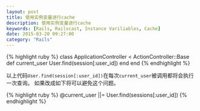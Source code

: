 ```yaml
---
layout: post
title: 使用实例变量进行cache
description: 使用实例变量进行cache
keywords: [Rails, Railscast, Instance Variliables, Cache]
date: 2015-03-20 09:27:00
category: "Rails"
---
```


{% highlight ruby %}
class ApplicationController < ActionController::Base
  def current_user
    User.find(session[:user_id])
  end
end
{% endhighlight %}

以上代码`User.find(session[:user_id])`在每次`current_user`被调用都将会执行一次查询。
如果改成如下将可以避免这个问题。

{% highlight ruby %}
@current_user ||= User.find(sessions[:user_id])
{% endhighlight %}
